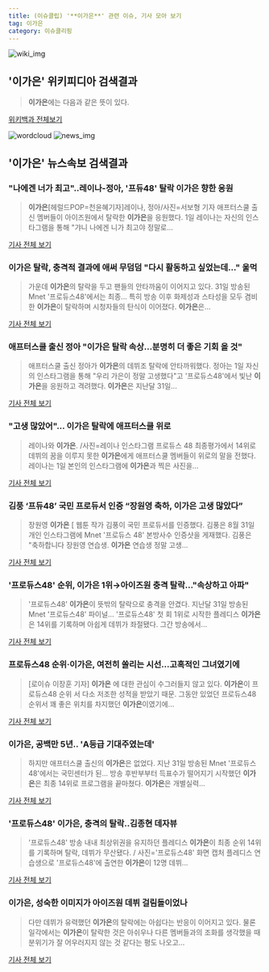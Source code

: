 ```yaml
---
title: (이슈클립) '**이가은**' 관련 이슈, 기사 모아 보기
tag: 이가은
category: 이슈클리핑
---
```

![wiki_img](https://user-images.githubusercontent.com/42597476/44503234-41136a80-a6d0-11e8-9071-6fc6418eafe4.png)
## **'**이가은**'** 위키피디아 검색결과
>**이가은**에는 다음과 같은 뜻이 있다.

<a href="https://ko.wikipedia.org/wiki/이가은" target="_blank">위키백과 전체보기</a>

![wordcloud](https://s3.ap-northeast-2.amazonaws.com/lyrics101-wordcloud/2018-09-01-1535766843.png)
![news_img](https://user-images.githubusercontent.com/42597476/44507050-1206f400-a6e4-11e8-8d98-7ffbfebb353f.png)
## **'**이가은**'** 뉴스속보 검색결과
### "나에겐 너가 최고"..레이나-정아, '프듀48' 탈락 **이가은** 향한 응원

>**이가은**[헤럴드POP=천윤혜기자]레이나, 정아/사진=서보형 기자 애프터스쿨 출신 멤버들이 아이즈원에서 탈락한 **이가은**을 응원했다. 1일 레이나는 자신의 인스타그램을 통해 "갸니 나에겐 니가 최고야 정말로...

<a href="http://biz.heraldcorp.com/view.php?ud=201809010826091583302_1" target="_blank">기사 전체 보기</a>

### **이가은** 탈락, 충격적 결과에 애써 무덤덤 "다시 활동하고 싶었는데…" 울먹

>가운데 **이가은**의 탈락을 두고 팬들의 안타까움이 이어지고 있다. 31일 방송된 Mnet '프로듀스48'에서는 최종... 특히 방송 이후 화제성과 스타성을 모두 겸비한 **이가은**이 탈락하며 시청자들의 탄식이 이어졌다. **이가은**은...

<a href="http://www.newstown.co.kr/news/articleView.html?idxno=338806" target="_blank">기사 전체 보기</a>

### 애프터스쿨 출신 정아 "**이가은** 탈락 속상…분명히 더 좋은 기회 올 것"

>애프터스쿨 출신 정아가 **이가은**의 데뷔조 탈락에 안타까워했다.   정아는 1일 자신의 인스타그램을 통해 "우리 가은이 정말 고생했다"고 '프로듀스48'에서 빛난 **이가은**을 응원하고 격려했다.   **이가은**은 지난달 31일...

<a href="http://www.osen.co.kr/article/G1110979724" target="_blank">기사 전체 보기</a>

### "고생 많았어"… **이가은** 탈락에 애프터스쿨 위로

>레이나와 **이가은**. /사진=레이나 인스타그램 프로듀스 48 최종평가에서 14위로 데뷔의 꿈을 이루지 못한 **이가은**에게 애프터스쿨 멤버들이 위로의 말을 전했다. 레이나는 1일 본인의 인스타그램에 **이가은**과 찍은 사진을...

<a href="http://moneys.mt.co.kr/news/mwView.php?no=2018090110028028330" target="_blank">기사 전체 보기</a>

### 김풍 ‘프듀48’ 국민 프로듀서 인증 “장원영 축하, **이가은** 고생 많았다”

>장원영 **이가은** [ 웹툰 작가 김풍이 국민 프로듀서를 인증했다. 김풍은 8월 31일 개인 인스타그램에 Mnet '프로듀스 48' 본방사수 인증샷을 게재했다. 김풍은 "축하합니다 장원영 연습생. **이가은** 연습생 정말 고생...

<a href="http://www.newsen.com/news_view.php?uid=201809011004078010" target="_blank">기사 전체 보기</a>

### '프로듀스48' 순위, **이가은** 1위→아이즈원 충격 탈락…"속상하고 아파"

>'프로듀스48' **이가은**이 뜻밖의 탈락으로 충격을 안겼다. 지난달 31일 방송된 Mnet '프로듀스48' 파이널... '프로듀스48' 첫 회 1위로 시작한 플레디스 **이가은**은 14위를 기록하며 아쉽게 데뷔가 좌절됐다. 그간 방송에서...

<a href="http://sports.hankooki.com/lpage/entv/201809/sp20180901075137136660.htm" target="_blank">기사 전체 보기</a>

### 프로듀스48 순위·**이가은**, 여전히 쏠리는 시선...고혹적인 그녀였기에

>[로이슈 이장훈 기자] **이가은** 에 대한 관심이 수그러들지 않고 있다. **이가은**이 프로듀스48 순위 서 다소 저조한 성적을 받았기 때문. 그동안 있었던 프로듀스48 순위서 꽤 좋은 위치를 차지했던 **이가은**이였기에...

<a href="http://www.lawissue.co.kr/view.php?ud=2018090109375827746a28b45db0_12" target="_blank">기사 전체 보기</a>

### **이가은**, 공백만 5년.. 'A등급 기대주였는데'

>하지만 애프터스쿨 출신의 **이가은**은 없었다. 지난 31일 방송된 Mnet '프로듀스48'에서는 국민센터가 된... 방송 후반부부터 득표수가 떨어지기 시작했던 **이가은**은 최종 14위로 프로그램을 끝마쳤다. **이가은**은 개별실력...

<a href="http://www.rpm9.com/news/article.html?id=20180901090004" target="_blank">기사 전체 보기</a>

### '프로듀스48' **이가은**, 충격의 탈락..김종현 데자뷰

>'프로듀스48' 방송 내내 최상위권을 유지하던 플레디스 **이가은**이 최종 순위 14위를 기록하며 탈락, 데뷔가 무산됐다. / 사진='프로듀스48' 화면 캡처 플레디스 연습생으로 '프로듀스48'에 출연한 **이가은**이 12명 데뷔...

<a href="http://star.mt.co.kr/stview.php?no=2018090109540845730" target="_blank">기사 전체 보기</a>

### **이가은**, 성숙한 이미지가 아이즈원 데뷔 걸림돌이었나

>다만 데뷔가 유력했던 **이가은**의 탈락에는 아쉽다는 반응이 이어지고 있다.   물론 일각에서는 **이가은**이 탈락한 것은 아쉬우나 다른 멤버들과의 조화를 생각했을 때 분위기가 잘 어우러지지 않는 것 같다는 평도 나오고...

<a href="http://www.ecomedia.co.kr/news/newsview.php?ncode=1065576856662374" target="_blank">기사 전체 보기</a>


